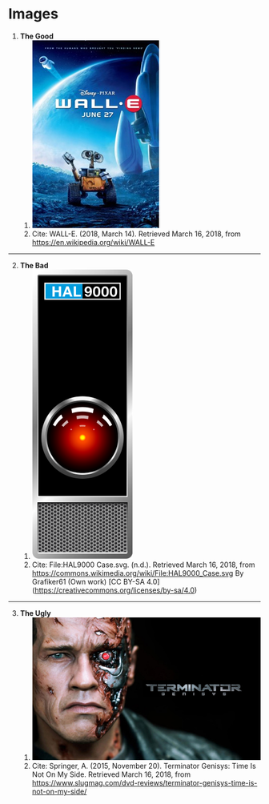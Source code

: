 # Images

1.  **The Good**
    1.  ![WALL-E](./WALL-Eposter.jpg)
    1.  Cite: WALL-E. (2018, March 14). Retrieved March 16, 2018, from <https://en.wikipedia.org/wiki/WALL-E>

___
2.  **The Bad**
    1.  ![HAL9000](./HAL9000_Case.svg.png)
    2.  Cite: File:HAL9000 Case.svg. (n.d.). Retrieved March 16, 2018, from <https://commons.wikimedia.org/wiki/File:HAL9000_Case.svg>
By Grafiker61 (Own work) [CC BY-SA 4.0] (https://creativecommons.org/licenses/by-sa/4.0)

___
3.  **The Ugly**
    1.  ![Terminator Genisys](./terminator.jpg)
    2.  Cite: Springer, A. (2015, November 20). Terminator Genisys: Time Is Not On My Side. Retrieved March 16, 2018, from <https://www.slugmag.com/dvd-reviews/terminator-genisys-time-is-not-on-my-side/>
